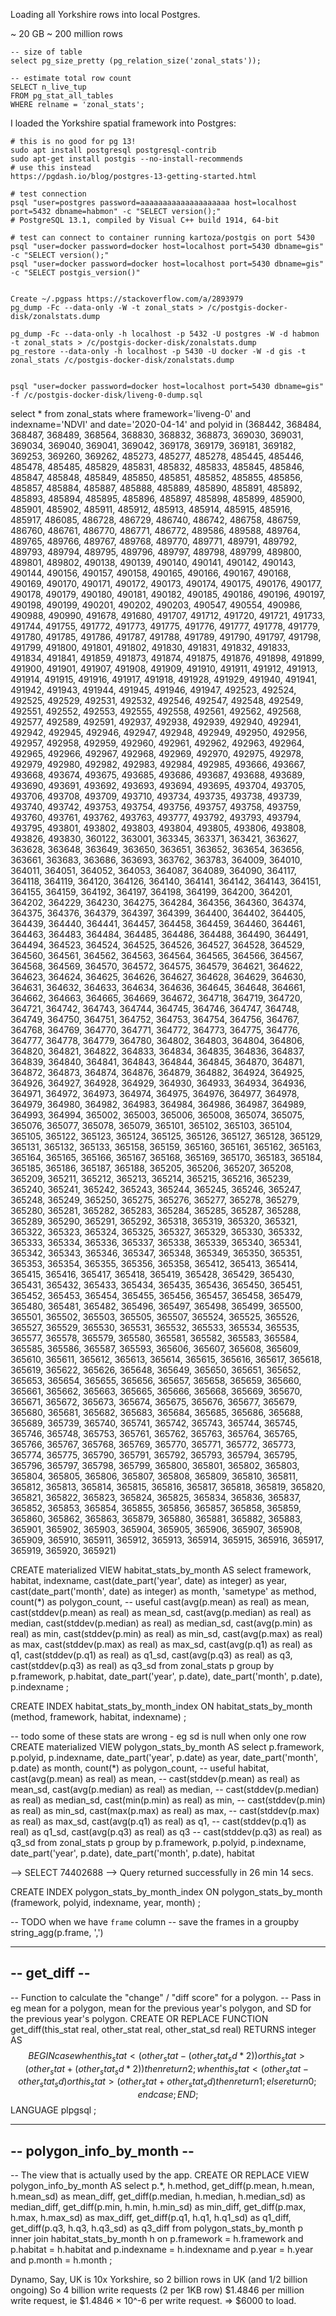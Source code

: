 
Loading all Yorkshire rows into local Postgres.

~ 20 GB
~ 200 million rows

    -- size of table
    select pg_size_pretty (pg_relation_size('zonal_stats'));
    
    -- estimate total row count
    SELECT n_live_tup
    FROM pg_stat_all_tables
    WHERE relname = 'zonal_stats';

I loaded the Yorkshire spatial framework into Postgres:

    # this is no good for pg 13!
    sudo apt install postgresql postgresql-contrib
    sudo apt-get install postgis --no-install-recommends
    # use this instead
    https://pgdash.io/blog/postgres-13-getting-started.html 

    # test connection
    psql "user=postgres password=aaaaaaaaaaaaaaaaaaaa host=localhost port=5432 dbname=habmon" -c "SELECT version();"
    # PostgreSQL 13.1, compiled by Visual C++ build 1914, 64-bit

    # test can connect to container running kartoza/postgis on port 5430
    psql "user=docker password=docker host=localhost port=5430 dbname=gis" -c "SELECT version();"
    psql "user=docker password=docker host=localhost port=5430 dbname=gis" -c "SELECT postgis_version()"


    Create ~/.pgpass https://stackoverflow.com/a/2893979 
    pg_dump -Fc --data-only -W -t zonal_stats > /c/postgis-docker-disk/zonalstats.dump

    pg_dump -Fc --data-only -h localhost -p 5432 -U postgres -W -d habmon -t zonal_stats > /c/postgis-docker-disk/zonalstats.dump
    pg_restore --data-only -h localhost -p 5430 -U docker -W -d gis -t zonal_stats /c/postgis-docker-disk/zonalstats.dump


    psql "user=docker password=docker host=localhost port=5430 dbname=gis" -f /c/postgis-docker-disk/liveng-0-dump.sql



select *
from zonal_stats
where framework='liveng-0'
 and indexname='NDVI'
 and date='2020-04-14'
 and polyid in (368442, 368484, 368487, 368489, 368564, 368830, 368832, 368873, 369030, 369031, 369034, 369040, 369041, 369042, 369178, 369179, 369181, 369182, 369253, 369260, 369262, 485273, 485277, 485278, 485445, 485446, 485478, 485485, 485829, 485831, 485832, 485833, 485845, 485846, 485847, 485848, 485849, 485850, 485851, 485852, 485855, 485856, 485857, 485884, 485887, 485888, 485889, 485890, 485891, 485892, 485893, 485894, 485895, 485896, 485897, 485898, 485899, 485900, 485901, 485902, 485911, 485912, 485913, 485914, 485915, 485916, 485917, 486085, 486728, 486729, 486740, 486742, 486758, 486759, 486760, 486761, 486770, 486771, 486772, 489586, 489588, 489764, 489765, 489766, 489767, 489768, 489770, 489771, 489791, 489792, 489793, 489794, 489795, 489796, 489797, 489798, 489799, 489800, 489801, 489802, 490138, 490139, 490140, 490141, 490142, 490143, 490144, 490156, 490157, 490158, 490165, 490166, 490167, 490168, 490169, 490170, 490171, 490172, 490173, 490174, 490175, 490176, 490177, 490178, 490179, 490180, 490181, 490182, 490185, 490186, 490196, 490197, 490198, 490199, 490201, 490202, 490203, 490547, 490554, 490986, 490988, 490990, 491678, 491680, 491707, 491712, 491720, 491721, 491733, 491744, 491755, 491772, 491773, 491775, 491776, 491777, 491778, 491779, 491780, 491785, 491786, 491787, 491788, 491789, 491790, 491797, 491798, 491799, 491800, 491801, 491802, 491830, 491831, 491832, 491833, 491834, 491841, 491859, 491873, 491874, 491875, 491876, 491898, 491899, 491900, 491901, 491907, 491908, 491909, 491910, 491911, 491912, 491913, 491914, 491915, 491916, 491917, 491918, 491928, 491929, 491940, 491941, 491942, 491943, 491944, 491945, 491946, 491947, 492523, 492524, 492525, 492529, 492531, 492532, 492546, 492547, 492548, 492549, 492551, 492552, 492553, 492555, 492558, 492561, 492562, 492568, 492577, 492589, 492591, 492937, 492938, 492939, 492940, 492941, 492942, 492945, 492946, 492947, 492948, 492949, 492950, 492956, 492957, 492958, 492959, 492960, 492961, 492962, 492963, 492964, 492965, 492966, 492967, 492968, 492969, 492970, 492975, 492978, 492979, 492980, 492982, 492983, 492984, 492985, 493666, 493667, 493668, 493674, 493675, 493685, 493686, 493687, 493688, 493689, 493690, 493691, 493692, 493693, 493694, 493695, 493704, 493705, 493706, 493708, 493709, 493710, 493734, 493735, 493738, 493739, 493740, 493742, 493753, 493754, 493756, 493757, 493758, 493759, 493760, 493761, 493762, 493763, 493777, 493792, 493793, 493794, 493795, 493801, 493802, 493803, 493804, 493805, 493806, 493808, 493826, 493830, 360122, 363001, 363345, 363371, 363421, 363627, 363628, 363648, 363649, 363650, 363651, 363652, 363654, 363656, 363661, 363683, 363686, 363693, 363762, 363783, 364009, 364010, 364011, 364051, 364052, 364053, 364087, 364089, 364090, 364117, 364118, 364119, 364120, 364126, 364140, 364141, 364142, 364143, 364151, 364155, 364159, 364192, 364197, 364198, 364199, 364200, 364201, 364202, 364229, 364230, 364275, 364284, 364356, 364360, 364374, 364375, 364376, 364379, 364397, 364399, 364400, 364402, 364405, 364439, 364440, 364441, 364457, 364458, 364459, 364460, 364461, 364463, 364483, 364484, 364485, 364486, 364488, 364490, 364491, 364494, 364523, 364524, 364525, 364526, 364527, 364528, 364529, 364560, 364561, 364562, 364563, 364564, 364565, 364566, 364567, 364568, 364569, 364570, 364572, 364575, 364579, 364621, 364622, 364623, 364624, 364625, 364626, 364627, 364628, 364629, 364630, 364631, 364632, 364633, 364634, 364636, 364645, 364648, 364661, 364662, 364663, 364665, 364669, 364672, 364718, 364719, 364720, 364721, 364742, 364743, 364744, 364745, 364746, 364747, 364748, 364749, 364750, 364751, 364752, 364753, 364754, 364756, 364767, 364768, 364769, 364770, 364771, 364772, 364773, 364775, 364776, 364777, 364778, 364779, 364780, 364802, 364803, 364804, 364806, 364820, 364821, 364822, 364833, 364834, 364835, 364836, 364837, 364839, 364840, 364841, 364843, 364844, 364845, 364870, 364871, 364872, 364873, 364874, 364876, 364879, 364882, 364924, 364925, 364926, 364927, 364928, 364929, 364930, 364933, 364934, 364936, 364971, 364972, 364973, 364974, 364975, 364976, 364977, 364978, 364979, 364980, 364982, 364983, 364984, 364986, 364987, 364989, 364993, 364994, 365002, 365003, 365006, 365008, 365074, 365075, 365076, 365077, 365078, 365079, 365101, 365102, 365103, 365104, 365105, 365122, 365123, 365124, 365125, 365126, 365127, 365128, 365129, 365131, 365132, 365133, 365158, 365159, 365160, 365161, 365162, 365163, 365164, 365165, 365166, 365167, 365168, 365169, 365170, 365183, 365184, 365185, 365186, 365187, 365188, 365205, 365206, 365207, 365208, 365209, 365211, 365212, 365213, 365214, 365215, 365216, 365239, 365240, 365241, 365242, 365243, 365244, 365245, 365246, 365247, 365248, 365249, 365250, 365275, 365276, 365277, 365278, 365279, 365280, 365281, 365282, 365283, 365284, 365285, 365287, 365288, 365289, 365290, 365291, 365292, 365318, 365319, 365320, 365321, 365322, 365323, 365324, 365325, 365327, 365329, 365330, 365332, 365333, 365334, 365336, 365337, 365338, 365339, 365340, 365341, 365342, 365343, 365346, 365347, 365348, 365349, 365350, 365351, 365353, 365354, 365355, 365356, 365358, 365412, 365413, 365414, 365415, 365416, 365417, 365418, 365419, 365428, 365429, 365430, 365431, 365432, 365433, 365434, 365435, 365436, 365450, 365451, 365452, 365453, 365454, 365455, 365456, 365457, 365458, 365479, 365480, 365481, 365482, 365496, 365497, 365498, 365499, 365500, 365501, 365502, 365503, 365505, 365507, 365524, 365525, 365526, 365527, 365529, 365530, 365531, 365532, 365533, 365534, 365535, 365577, 365578, 365579, 365580, 365581, 365582, 365583, 365584, 365585, 365586, 365587, 365593, 365606, 365607, 365608, 365609, 365610, 365611, 365612, 365613, 365614, 365615, 365616, 365617, 365618, 365619, 365622, 365626, 365648, 365649, 365650, 365651, 365652, 365653, 365654, 365655, 365656, 365657, 365658, 365659, 365660, 365661, 365662, 365663, 365665, 365666, 365668, 365669, 365670, 365671, 365672, 365673, 365674, 365675, 365676, 365677, 365679, 365680, 365681, 365682, 365683, 365684, 365685, 365686, 365688, 365689, 365739, 365740, 365741, 365742, 365743, 365744, 365745, 365746, 365748, 365753, 365761, 365762, 365763, 365764, 365765, 365766, 365767, 365768, 365769, 365770, 365771, 365772, 365773, 365774, 365775, 365790, 365791, 365792, 365793, 365794, 365795, 365796, 365797, 365798, 365799, 365800, 365801, 365802, 365803, 365804, 365805, 365806, 365807, 365808, 365809, 365810, 365811, 365812, 365813, 365814, 365815, 365816, 365817, 365818, 365819, 365820, 365821, 365822, 365823, 365824, 365825, 365834, 365836, 365837, 365852, 365853, 365854, 365855, 365856, 365857, 365858, 365859, 365860, 365862, 365863, 365879, 365880, 365881, 365882, 365883, 365901, 365902, 365903, 365904, 365905, 365906, 365907, 365908, 365909, 365910, 365911, 365912, 365913, 365914, 365915, 365916, 365917, 365919, 365920, 365921)




CREATE materialized VIEW habitat_stats_by_month AS
select
    framework,
    habitat,
    indexname,
    cast(date_part('year', date) as integer) as year,
    cast(date_part('month', date) as integer) as month,
    'sametype' as method,
    count(*) as polygon_count, -- useful
    cast(avg(p.mean) as real) as mean,
    cast(stddev(p.mean) as real) as mean_sd,
    cast(avg(p.median) as real) as median,
    cast(stddev(p.median) as real) as median_sd,
    cast(avg(p.min) as real) as min,
    cast(stddev(p.min) as real) as min_sd,
    cast(avg(p.max) as real) as max,
    cast(stddev(p.max) as real) as max_sd,
    cast(avg(p.q1) as real) as q1,
    cast(stddev(p.q1) as real) as q1_sd,
    cast(avg(p.q3) as real) as q3,
    cast(stddev(p.q3) as real) as q3_sd
from zonal_stats p
group by p.framework, p.habitat, date_part('year', p.date), date_part('month', p.date), p.indexname
;

CREATE INDEX habitat_stats_by_month_index
  ON habitat_stats_by_month (method, framework, habitat, indexname)	;

-- todo some of these stats are wrong - eg sd is null when only one row
CREATE materialized VIEW polygon_stats_by_month AS
select p.framework, p.polyid, p.indexname, date_part('year', p.date) as year, date_part('month', p.date) as month,
    count(*) as polygon_count, -- useful
    habitat,
    cast(avg(p.mean) as real) as mean,
--    cast(stddev(p.mean) as real) as mean_sd,
    cast(avg(p.median) as real) as median,
--     cast(stddev(p.median) as real) as median_sd,
    cast(min(p.min) as real) as min,
--     cast(stddev(p.min) as real) as min_sd,
    cast(max(p.max) as real) as max,
--     cast(stddev(p.max) as real) as max_sd,
    cast(avg(p.q1) as real) as q1,
--     cast(stddev(p.q1) as real) as q1_sd,
    cast(avg(p.q3) as real) as q3
--     cast(stddev(p.q3) as real) as q3_sd
from zonal_stats p
group by p.framework, p.polyid, p.indexname, date_part('year', p.date), date_part('month', p.date), habitat

--> SELECT 74402688
--> Query returned successfully in 26 min 14 secs.

CREATE INDEX polygon_stats_by_month_index
  ON polygon_stats_by_month (framework, polyid, indexname, year, month)	;

-- TODO when we have `frame` column
-- save the frames in a groupby
string_agg(p.frame, ',')


--------------
-- get_diff --
--------------
-- Function to calculate the "change" / "diff score" for a polygon.
-- Pass in eg mean for a polygon, mean for the previous year's polygon, and SD for the previous year's polygon.
CREATE OR REPLACE FUNCTION get_diff(this_stat real, other_stat real, other_stat_sd real) RETURNS integer AS $$
    BEGIN
		case
			when this_stat < (other_stat - (other_stat_sd * 2)) or this_stat > (other_stat + (other_stat_sd * 2)) then return 2;
			when this_stat < (other_stat - other_stat_sd) or this_stat > (other_stat + other_stat_sd) then return 1;
			else return 0;
		end case;
    END;
$$ LANGUAGE plpgsql
;

---------------------------
-- polygon_info_by_month --
---------------------------
-- The view that is actually used by the app.
CREATE OR REPLACE VIEW polygon_info_by_month AS
select
    p.*,
    h.method,
    get_diff(p.mean, h.mean, h.mean_sd) as mean_diff,
    get_diff(p.median, h.median, h.median_sd) as median_diff,
    get_diff(p.min, h.min, h.min_sd) as min_diff,
    get_diff(p.max, h.max, h.max_sd) as max_diff,
    get_diff(p.q1, h.q1, h.q1_sd) as q1_diff,
    get_diff(p.q3, h.q3, h.q3_sd) as q3_diff
from polygon_stats_by_month p
inner join habitat_stats_by_month h on p.framework = h.framework and p.habitat = h.habitat and p.indexname = h.indexname and p.year = h.year and p.month = h.month
;



Dynamo,
Say, UK is 10x Yorkshire, so 2 billion rows in UK (and 1/2 billion ongoing)
So 4 billion write requests (2 per 1KB row)
$1.4846 per million write request, ie $1.4846 × 10^-6 per write request. 
=> $6000 to load.
